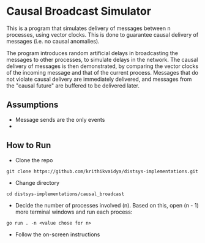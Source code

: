 # Causal Broadcast Simulator

This is a program that simulates delivery of messages between n processes, using vector clocks. This is done to guarantee
causal delivery of messages (i.e. no causal anomalies). 

The program introduces random artificial delays in broadcasting the messages to other processes, to simulate delays in the network. The causal delivery of messages is then demonstrated, by comparing the vector clocks of the incoming message and that of the current process. Messages that do not violate causal delivery are immediately delivered, and messages from the "causal future" are buffered to be delivered later.

## Assumptions

- Message sends are the only events
- 

## How to Run

- Clone the repo  
```
git clone https://github.com/krithikvaidya/distsys-implementations.git
```

- Change directory  
```
cd distsys-implementations/causal_broadcast
```

- Decide the number of processes involved (n). Based on this, open (n - 1) more terminal windows and run each process:  
```
go run . -n <value chose for n>
```

- Follow the on-screen instructions